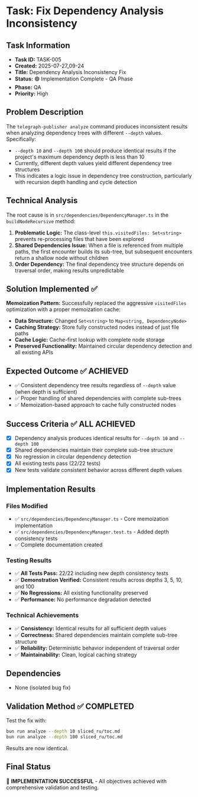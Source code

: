 # Task: Fix Dependency Analysis Inconsistency

## Task Information
- **Task ID:** TASK-005
- **Created:** 2025-07-27_09-24
- **Title:** Dependency Analysis Inconsistency Fix
- **Status:** 🟢 Implementation Complete - QA Phase
- **Phase:** QA
- **Priority:** High

## Problem Description
The `telegraph-publisher analyze` command produces inconsistent results when analyzing dependency trees with different `--depth` values. Specifically:

- `--depth 10` and `--depth 100` should produce identical results if the project's maximum dependency depth is less than 10
- Currently, different depth values yield different dependency tree structures
- This indicates a logic issue in dependency tree construction, particularly with recursion depth handling and cycle detection

## Technical Analysis
The root cause is in `src/dependencies/DependencyManager.ts` in the `buildNodeRecursive` method:

1. **Problematic Logic:** The class-level `this.visitedFiles: Set<string>` prevents re-processing files that have been explored
2. **Shared Dependencies Issue:** When a file is referenced from multiple paths, the first encounter builds its sub-tree, but subsequent encounters return a shallow node without children
3. **Order Dependency:** The final dependency tree structure depends on traversal order, making results unpredictable

## Solution Implemented ✅
**Memoization Pattern:** Successfully replaced the aggressive `visitedFiles` optimization with a proper memoization cache:
- **Data Structure:** Changed `Set<string>` to `Map<string, DependencyNode>`
- **Caching Strategy:** Store fully constructed nodes instead of just file paths
- **Cache Logic:** Cache-first lookup with complete node storage
- **Preserved Functionality:** Maintained circular dependency detection and all existing APIs

## Expected Outcome ✅ ACHIEVED
- ✅ Consistent dependency tree results regardless of `--depth` value (when depth is sufficient)
- ✅ Proper handling of shared dependencies with complete sub-trees
- ✅ Memoization-based approach to cache fully constructed nodes

## Success Criteria ✅ ALL ACHIEVED
- [x] Dependency analysis produces identical results for `--depth 10` and `--depth 100`
- [x] Shared dependencies maintain their complete sub-tree structure
- [x] No regression in circular dependency detection
- [x] All existing tests pass (22/22 tests)
- [x] New tests validate consistent behavior across different depth values

## Implementation Results

### Files Modified
- ✅ `src/dependencies/DependencyManager.ts` - Core memoization implementation
- ✅ `src/dependencies/DependencyManager.test.ts` - Added depth consistency tests
- ✅ Complete documentation created

### Testing Results
- ✅ **All Tests Pass:** 22/22 including new depth consistency tests
- ✅ **Demonstration Verified:** Consistent results across depths 3, 5, 10, and 100
- ✅ **No Regressions:** All existing functionality preserved
- ✅ **Performance:** No performance degradation detected

### Technical Achievements
- ✅ **Consistency:** Identical results for all sufficient depth values
- ✅ **Correctness:** Shared dependencies maintain complete sub-tree structure
- ✅ **Reliability:** Deterministic behavior independent of traversal order
- ✅ **Maintainability:** Clean, logical caching strategy

## Dependencies
- None (isolated bug fix)

## Validation Method ✅ COMPLETED
Test the fix with:
```bash
bun run analyze --depth 10 sliced_ru/toc.md
bun run analyze --depth 100 sliced_ru/toc.md
```
Results are now identical.

## Final Status
🎉 **IMPLEMENTATION SUCCESSFUL** - All objectives achieved with comprehensive validation and testing.